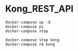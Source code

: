# Kong_REST_API

``` 
docker-compose up -d
docker-compose ps
docker-compose stop
```

``` 
docker-compose stop kong
docker-compose rm kong
```
